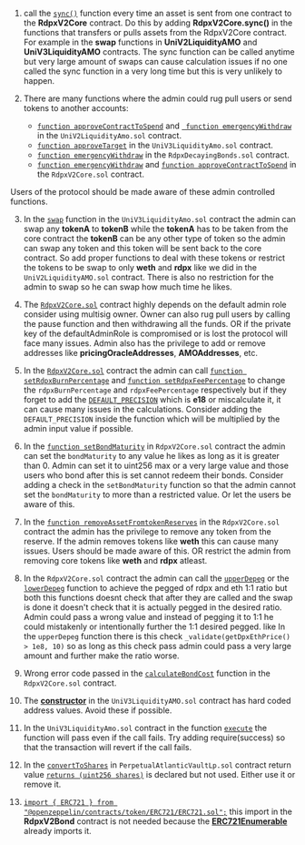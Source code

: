 1. call the [```sync()```](https://github.com/code-423n4/2023-08-dopex/blob/eb4d4a201b3a75dd4bddc74a34e9c42c71d0d12f/contracts/core/RdpxV2Core.sol#L995C3-L1008C4) function every time an asset is sent from one contract to the **RdpxV2Core** contract.
   Do this by adding **RdpxV2Core.sync()** in the functions that transfers or pulls assets from the RdpxV2Core contract. For example in the **swap** functions in **UniV2LiquidityAMO** and **UniV3LiquidityAMO** contracts. The sync function can be called anytime but very large amount of swaps can cause calculation issues if no one called the sync function in a very long time but this is very unlikely to happen.


2. There are many functions where the admin could rug pull users or send tokens to another accounts:
     * [```function approveContractToSpend```](https://github.com/code-423n4/2023-08-dopex/blob/eb4d4a201b3a75dd4bddc74a34e9c42c71d0d12f/contracts/amo/UniV2LiquidityAmo.sol#L126C3-L135C4) and [``` function emergencyWithdraw```](https://github.com/code-423n4/2023-08-dopex/blob/eb4d4a201b3a75dd4bddc74a34e9c42c71d0d12f/contracts/amo/UniV2LiquidityAmo.sol#L142C3-L153C4) in the ```UniV2LiquidityAmo.sol``` contract.
     * [```function approveTarget```](https://github.com/code-423n4/2023-08-dopex/blob/eb4d4a201b3a75dd4bddc74a34e9c42c71d0d12f/contracts/amo/UniV3LiquidityAmo.sol#L139C1-L153C1) in the ```UniV3LiquidityAmo.sol``` contract.
     * [```function emergencyWithdraw```](https://github.com/code-423n4/2023-08-dopex/blob/eb4d4a201b3a75dd4bddc74a34e9c42c71d0d12f/contracts/decaying-bonds/RdpxDecayingBonds.sol#L89C3-L107C4) in the ```RdpxDecayingBonds.sol``` contract.
     * [```function emergencyWithdraw```](https://github.com/code-423n4/2023-08-dopex/blob/eb4d4a201b3a75dd4bddc74a34e9c42c71d0d12f/contracts/core/RdpxV2Core.sol#L161C3-L174C1) and [```function approveContractToSpend```](https://github.com/code-423n4/2023-08-dopex/blob/eb4d4a201b3a75dd4bddc74a34e9c42c71d0d12f/contracts/core/RdpxV2Core.sol#L403C3-L412C4) in the  ```RdpxV2Core.sol``` contract.

Users of the protocol should be made aware of these admin controlled functions.

3. In the [```swap```](https://github.com/code-423n4/2023-08-dopex/blob/eb4d4a201b3a75dd4bddc74a34e9c42c71d0d12f/contracts/amo/UniV3LiquidityAmo.sol#L274C3-L308C4) function in the ```UniV3LiquidityAmo.sol``` contract the admin can swap any **tokenA** to **tokenB** while the **tokenA** has to be taken from the core contract the **tokenB** can be any other type of token so the admin can swap any token and this token will be sent back to the core contract. So add proper functions to deal with these tokens or restrict the tokens to be swap to only **weth** and **rdpx** like we did in the ```UniV2LiquidityAMO.sol``` contract.
There is also no restriction for the admin to swap so he can swap how much time he likes. 

4. The [```RdpxV2Core.sol```](https://github.com/code-423n4/2023-08-dopex/blob/main/contracts/core/RdpxV2Core.sol) contract highly depends on the default admin role consider using multisig owner. Owner can also rug pull users by calling the pause function and then withdrawing all the funds.
OR if the private key of the defaultAdminRole is compromised or is lost the protocol will face many issues.
Admin also has the privilege to add or remove addresses like **pricingOracleAddresses**, **AMOAddresses**, etc. 

5. In the [```RdpxV2Core.sol```](https://github.com/code-423n4/2023-08-dopex/blob/main/contracts/core/RdpxV2Core.sol) contract the admin can call [```function setRdpxBurnPercentage```](https://github.com/code-423n4/2023-08-dopex/blob/eb4d4a201b3a75dd4bddc74a34e9c42c71d0d12f/contracts/core/RdpxV2Core.sol#L180C3-L186C4) and [```function setRdpxFeePercentage```](https://github.com/code-423n4/2023-08-dopex/blob/eb4d4a201b3a75dd4bddc74a34e9c42c71d0d12f/contracts/core/RdpxV2Core.sol#L193C3-L200C1) to change the ```rdpxBurnPercentage``` and ```rdpxFeePercentage``` respectively but if they forget to add the [```DEFAULT_PRECISION```](https://github.com/code-423n4/2023-08-dopex/blob/eb4d4a201b3a75dd4bddc74a34e9c42c71d0d12f/contracts/core/RdpxV2Core.sol#L85C3-L85C51) which is **e18** or miscalculate it, it can cause many issues in the calculations.
Consider adding the ```DEFAULT_PRECISION``` inside the function which will be multiplied by the admin input value if possible. 

6. In the [```function setBondMaturity```](https://github.com/code-423n4/2023-08-dopex/blob/eb4d4a201b3a75dd4bddc74a34e9c42c71d0d12f/contracts/core/RdpxV2Core.sol#L228C3-L234C4) in ```RdpxV2Core.sol``` contract the admin can set the ```bondMaturity``` to any value he likes as long as it is greater than 0. Admin can set it to uint256 max or a very large value and those users who bond after this is set cannot redeem their bonds.
Consider adding a check in the ```setBondMaturity``` function so that the admin cannot set the ```bondMaturity``` to more than a restricted value.
Or let the users be aware of this.

7. In the [```function removeAssetFromtokenReserves```](https://github.com/code-423n4/2023-08-dopex/blob/eb4d4a201b3a75dd4bddc74a34e9c42c71d0d12f/contracts/core/RdpxV2Core.sol#L270C3-L290C4) in the ```RdpxV2Core.sol``` contract the admin has the privilege to remove any token from the reserve. If the admin removes tokens like **weth** this can cause many issues. 
Users should be made aware of this. OR restrict the admin from removing core tokens like **weth** and **rdpx** atleast.   

8. In the ```RdpxV2Core.sol``` contract the admin can call the [```upperDepeg```](https://github.com/code-423n4/2023-08-dopex/blob/eb4d4a201b3a75dd4bddc74a34e9c42c71d0d12f/contracts/core/RdpxV2Core.sol#L1051C3-L1071C1) or the [```lowerDepeg```](https://github.com/code-423n4/2023-08-dopex/blob/eb4d4a201b3a75dd4bddc74a34e9c42c71d0d12f/contracts/core/RdpxV2Core.sol#L1080C3-L1124C4) function to achieve the pegged of rdpx and eth 1:1 ratio but both this functions doesnt check that after they are called and the swap is done it doesn't check that it is actually pegged in the desired ratio. Admin could pass a wrong value and instead of pegging it to 1:1 he could mistakenly or intentionally further the 1:1 desired pegged.
like In the ```upperDepeg``` function there is this check ```_validate(getDpxEthPrice() > 1e8, 10)``` so as long as this check pass admin could pass a very large amount and further make the ratio worse.

9. Wrong error code passed in the [```calculateBondCost```](https://github.com/code-423n4/2023-08-dopex/blob/eb4d4a201b3a75dd4bddc74a34e9c42c71d0d12f/contracts/core/RdpxV2Core.sol#L1167C6-L1167C43) function in the ```RdpxV2Core.sol``` contract.

10. The [**constructor**](https://github.com/code-423n4/2023-08-dopex/blob/eb4d4a201b3a75dd4bddc74a34e9c42c71d0d12f/contracts/amo/UniV3LiquidityAmo.sol#L82C4-L89C4) in the ```UniV3LiquidityAMO.sol``` contract has hard coded address values. Avoid these if possible.

11. In the ```UniV3LiquidityAmo.sol``` contract in the function [```execute```](https://github.com/code-423n4/2023-08-dopex/blob/eb4d4a201b3a75dd4bddc74a34e9c42c71d0d12f/contracts/amo/UniV3LiquidityAmo.sol#L339C3-L346C4) the function will pass even if the call fails. Try adding require(success) so that the transaction will revert if the call fails.

12. In the [```convertToShares```](https://github.com/code-423n4/2023-08-dopex/blob/eb4d4a201b3a75dd4bddc74a34e9c42c71d0d12f/contracts/perp-vault/PerpetualAtlanticVaultLP.sol#L274C3-L284C4) in ```PerpetualAtlanticVaultLp.sol``` contract return value [```returns (uint256 shares)```](https://github.com/code-423n4/2023-08-dopex/blob/eb4d4a201b3a75dd4bddc74a34e9c42c71d0d12f/contracts/perp-vault/PerpetualAtlanticVaultLP.sol#L276C3-L276C41) is declared but not used. Either use it or remove it.

13. [```import { ERC721 } from "@openzeppelin/contracts/token/ERC721/ERC721.sol";```](https://github.com/code-423n4/2023-08-dopex/blob/eb4d4a201b3a75dd4bddc74a34e9c42c71d0d12f/contracts/core/RdpxV2Bond.sol#L4C1-L4C74) this import in the **RdpxV2Bond** contract is not needed because the [**ERC721Enumerable**](https://github.com/code-423n4/2023-08-dopex/blob/eb4d4a201b3a75dd4bddc74a34e9c42c71d0d12f/contracts/core/RdpxV2Bond.sol#L5C1-L5C105) already imports it.
